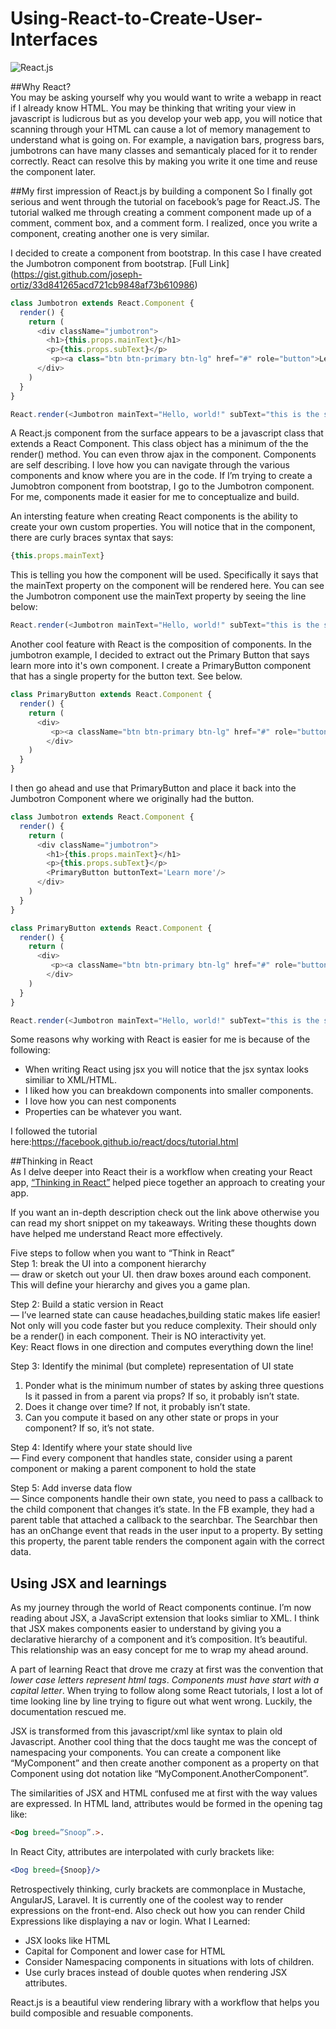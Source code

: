 # Using-React-to-Create-User-Interfaces

![React.js](https://risingstack-blog.s3.amazonaws.com/2016/Jan/react_best_practices-1453211146748.png)

##Why React?  
You may be asking yourself why you would want to write a webapp in react if I already know HTML. You may be thinking that writing your view in javascript is ludicrous but as you develop your web app, you will notice that scanning through your HTML can cause a lot of memory management to understand what is going on. For example, a navigation bars, progress bars, jumbotrons can have many classes and semanticaly placed for it to render correctly. React can resolve this by making you write it one time and reuse the component later.

##My first impression of React.js by building a component
So I finally got serious and went through the tutorial on facebook’s page for React.JS. The tutorial walked me through creating a comment component made up of a comment, comment box, and a comment form. I realized, once you write a component, creating another one is very similar.  


I decided to create a component from bootstrap. In this case I have created the Jumbotron component from bootstrap.
[Full Link] (https://gist.github.com/joseph-ortiz/33d841265acd721cb9848af73b610986)
```javascript
class Jumbotron extends React.Component {
  render() {
    return (
      <div className="jumbotron">
        <h1>{this.props.mainText}</h1>
        <p>{this.props.subText}</p>
         <p><a class="btn btn-primary btn-lg" href="#" role="button">Learn more</a></p>
      </div>
    )
  }
}

React.render(<Jumbotron mainText="Hello, world!" subText="this is the subtext"/>, document.getElementById('main'));
```

A React.js component from the surface appears to be a javascript class that extends a React Component. This class object has a minimum of the the render() method. You can even throw ajax in the component.
Components are self describing. I love how you can navigate through the various components and know where you are in the code. If I’m trying to create a Jumobtron component from bootstrap, I go to the Jumbotron component. For me, components made it easier for me to conceptualize and build.

An intersting feature when creating React components is the ability to create your own custom properties. You will notice that in the component, there are curly braces syntax that says: 
```javascript 
{this.props.mainText}
```

This is telling you how the component will be used. Specifically it says that the mainText property on the component will be rendered here. You can see the Jumbotron component use the mainText property by seeing the line below:
```javascript
React.render(<Jumbotron mainText="Hello, world!" subText="this is the subtext"/>, document.getElementById('main'));
```

Another cool feature with React is the composition of components. In the jumbotron example, I decided to extract out the Primary Button that says learn more into it's own component. I create a PrimaryButton component that has a single property for the button text. See below.

```javascript
class PrimaryButton extends React.Component {
  render() {
    return (
      <div>
         <p><a className="btn btn-primary btn-lg" href="#" role="button">{this.props.buttonText}</a></p>
        </div>
    )
  }
}
```

I then go ahead and use that PrimaryButton and place it back into the Jumbotron Component where we originally had the button.
```javascript
class Jumbotron extends React.Component {
  render() {
    return (
      <div className="jumbotron">
        <h1>{this.props.mainText}</h1>
        <p>{this.props.subText}</p>
        <PrimaryButton buttonText='Learn more'/>
      </div>
    )
  }
}

class PrimaryButton extends React.Component {
  render() {
    return (
      <div>
         <p><a className="btn btn-primary btn-lg" href="#" role="button">{this.props.buttonText}</a></p>
        </div>
    )
  }
}

React.render(<Jumbotron mainText="Hello, world!" subText="this is the subtext"/>, document.getElementById('main'));
```


Some reasons why working with React is easier for me is because of the following:
-  When writing React using jsx you will notice that the jsx syntax looks similiar to XML/HTML. 
-  I liked how you can breakdown components into smaller components.
-  I love how you can nest components
-  Properties can be whatever you want.

I followed the tutorial here:https://facebook.github.io/react/docs/tutorial.html

##Thinking in React  
As I delve deeper into React their is a workflow when creating your React app, 
[“Thinking in React”](https://facebook.github.io/react/docs/thinking-in-react.html) helped piece together an approach to creating your app.

If you want an in-depth description check out the link above otherwise you can read my short snippet on my takeaways. Writing these thoughts down have helped me understand React more effectively.

Five steps to follow when you want to “Think in React”  
Step 1: break the UI into a component hierarchy  
— draw or sketch out your UI. then draw boxes around each component. This will define your hierarchy and gives you a game plan.

Step 2: Build a static version in React  
— I’ve learned state can cause headaches,building static makes life easier! Not only will you code faster but you reduce complexity.   Their should only be a render() in each component. Their is NO interactivity yet.  
Key: React flows in one direction and computes everything down the line!  

Step 3: Identify the minimal (but complete) representation of UI state  
1.  Ponder what is the minimum number of states by asking three questions Is it passed in from a parent via props? If so, it probably isn’t state.  
2. Does it change over time? If not, it probably isn’t state.  
3. Can you compute it based on any other state or props in your component? If so, it’s not state.  

Step 4: Identify where your state should live  
— Find every component that handles state, consider using a parent component or making a parent component to hold the state  

Step 5: Add inverse data flow  
— Since components handle their own state, you need to pass a callback to the child component that changes it’s state. In the FB example, they had a parent table that attached a callback to the searchbar. The Searchbar then has an onChange event that reads in the user input to a property. By setting this property, the parent table renders the component again with the correct data.

## Using JSX and learnings
As my journey through the world of React components continue. I’m now reading about JSX, a JavaScript extension that looks simliar to XML. I think that JSX makes components easier to understand by giving you a declarative hierarchy of a component and it’s composition. It’s beautiful. This relationship was an easy concept for me to wrap my ahead around.

A part of learning React that drove me crazy at first was the convention that *lower case letters represent html tags*.  *Components must have start with a capital letter*. When trying to follow along some React tutorials, I lost a lot of time looking line by line trying to figure out what went wrong. Luckily, the documentation rescued me.

JSX is transformed from this javascript/xml like syntax to plain old Javascript. Another cool thing that the docs taught me was the concept of namespacing your components. You can create a component like “MyComponent” and then create another component as a property on that Component using dot notation like “MyComponent.AnotherComponent”.

The similarities of JSX and HTML confused me at first with the way values are expressed.
In HTML land, attributes would be formed in the opening tag like:  
```html
<Dog breed=”Snoop”.>.
```
In React City, attributes are interpolated with curly brackets like:  
```jsx
<Dog breed={Snoop}/>
```
Retrospectively thinking, curly brackets are commonplace in Mustache, AngularJS, Laravel. It is currently one of the coolest way to render expressions on the front-end. Also check out how you can render Child Expressions like displaying a nav or login.
What I Learned:
-  JSX looks like HTML
-  Capital for Component and lower case for HTML
-  Consider Namespacing components in situations with lots of children.
-  Use curly braces instead of double quotes when rendering JSX attributes.


React.js is a beautiful view rendering library with a workflow that helps you build composible and resuable components.

